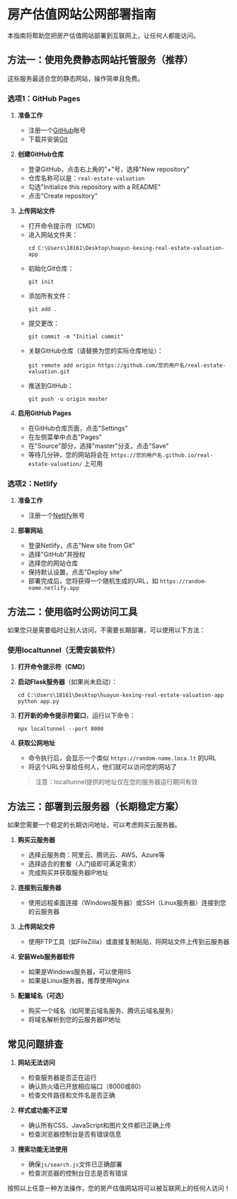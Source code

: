 # 房产估值网站公网部署指南

本指南将帮助您把房产估值网站部署到互联网上，让任何人都能访问。

## 方法一：使用免费静态网站托管服务（推荐）

这些服务最适合您的静态网站，操作简单且免费。

### 选项1：GitHub Pages

1. **准备工作**
   - 注册一个[GitHub](https://github.com)账号
   - 下载并安装[Git](https://git-scm.com/downloads)

2. **创建GitHub仓库**
   - 登录GitHub，点击右上角的"+"号，选择"New repository"
   - 仓库名称可以是：`real-estate-valuation`
   - 勾选"Initialize this repository with a README"
   - 点击"Create repository"

3. **上传网站文件**
   - 打开命令提示符（CMD）
   - 进入网站文件夹：
     ```
     cd C:\Users\18161\Desktop\huayun-kexing-real-estate-valuation-app
     ```
   - 初始化Git仓库：
     ```
     git init
     ```
   - 添加所有文件：
     ```
     git add .
     ```
   - 提交更改：
     ```
     git commit -m "Initial commit"
     ```
   - 关联GitHub仓库（请替换为您的实际仓库地址）：
     ```
     git remote add origin https://github.com/您的用户名/real-estate-valuation.git
     ```
   - 推送到GitHub：
     ```
     git push -u origin master
     ```

4. **启用GitHub Pages**
   - 在GitHub仓库页面，点击"Settings"
   - 在左侧菜单中点击"Pages"
   - 在"Source"部分，选择"master"分支，点击"Save"
   - 等待几分钟，您的网站将会在 `https://您的用户名.github.io/real-estate-valuation/` 上可用

### 选项2：Netlify

1. **准备工作**
   - 注册一个[Netlify](https://www.netlify.com)账号

2. **部署网站**
   - 登录Netlify，点击"New site from Git"
   - 选择"GitHub"并授权
   - 选择您的网站仓库
   - 保持默认设置，点击"Deploy site"
   - 部署完成后，您将获得一个随机生成的URL，如 `https://random-name.netlify.app`

## 方法二：使用临时公网访问工具

如果您只是需要临时让别人访问，不需要长期部署，可以使用以下方法：

### 使用localtunnel（无需安装软件）

1. **打开命令提示符（CMD）**

2. **启动Flask服务器**（如果尚未启动）：
   ```
   cd C:\Users\18161\Desktop\huayun-kexing-real-estate-valuation-app
   python app.py
   ```

3. **打开新的命令提示符窗口**，运行以下命令：
   ```
   npx localtunnel --port 8000
   ```

4. **获取公网地址**
   - 命令执行后，会显示一个类似 `https://random-name.loca.lt` 的URL
   - 将这个URL分享给任何人，他们就可以访问您的网站了

   > 注意：localtunnel提供的地址仅在您的服务器运行期间有效

## 方法三：部署到云服务器（长期稳定方案）

如果您需要一个稳定的长期访问地址，可以考虑购买云服务器。

1. **购买云服务器**
   - 选择云服务商：阿里云、腾讯云、AWS、Azure等
   - 选择适合的套餐（入门级即可满足需求）
   - 完成购买并获取服务器IP地址

2. **连接到云服务器**
   - 使用远程桌面连接（Windows服务器）或SSH（Linux服务器）连接到您的云服务器

3. **上传网站文件**
   - 使用FTP工具（如FileZilla）或直接复制粘贴，将网站文件上传到云服务器

4. **安装Web服务器软件**
   - 如果是Windows服务器，可以使用IIS
   - 如果是Linux服务器，推荐使用Nginx

5. **配置域名（可选）**
   - 购买一个域名（如阿里云域名服务、腾讯云域名服务）
   - 将域名解析到您的云服务器IP地址

## 常见问题排查

1. **网站无法访问**
   - 检查服务器是否正在运行
   - 确认防火墙已开放相应端口（8000或80）
   - 检查文件路径和文件名是否正确

2. **样式或功能不正常**
   - 确认所有CSS、JavaScript和图片文件都已正确上传
   - 检查浏览器控制台是否有错误信息

3. **搜索功能无法使用**
   - 确保`js/search.js`文件已正确部署
   - 检查浏览器的控制台日志是否有错误

按照以上任意一种方法操作，您的房产估值网站将可以被互联网上的任何人访问！